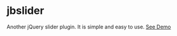 jbslider
========

Another jQuery slider plugin. It is simple and easy to use. <a href="http://yesilfasulye.github.io/jbslider/" target="_blank">See Demo</a>
